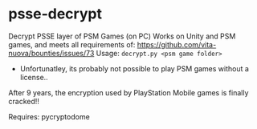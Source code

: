 # psse-decrypt
Decrypt PSSE layer of PSM Games (on PC)
Works on Unity and PSM games, and meets all requirements of: https://github.com/vita-nuova/bounties/issues/73
Usage: ``decrypt.py <psm game folder>``

- Unfortunatley, its probably not possible to play PSM games without a license..

After 9 years, the encryption used by PlayStation Mobile games is finally cracked!!

Requires:
  pycryptodome
